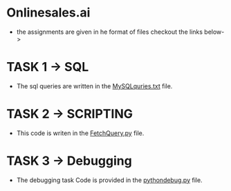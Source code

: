 # Onlinesales.ai 
 - the assignments are given in he format of files checkout the links below->

# TASK 1 -> SQL
  - The sql queries are written in the [MySQLquries.txt](https://github.com/saikrishnamadasu440/Onlinesales/blob/main/MYSQLquries.txt) file.

# TASK 2 -> SCRIPTING 
   - This code is writen in the [FetchQuery.py](https://github.com/saikrishnamadasu440/Onlinesales/blob/main/FetchQuery.py) file.

# TASK 3 -> Debugging
   - The debugging task Code is provided in the [pythondebug.py](https://github.com/saikrishnamadasu440/Onlinesales/blob/main/pythondebug.py) file.
